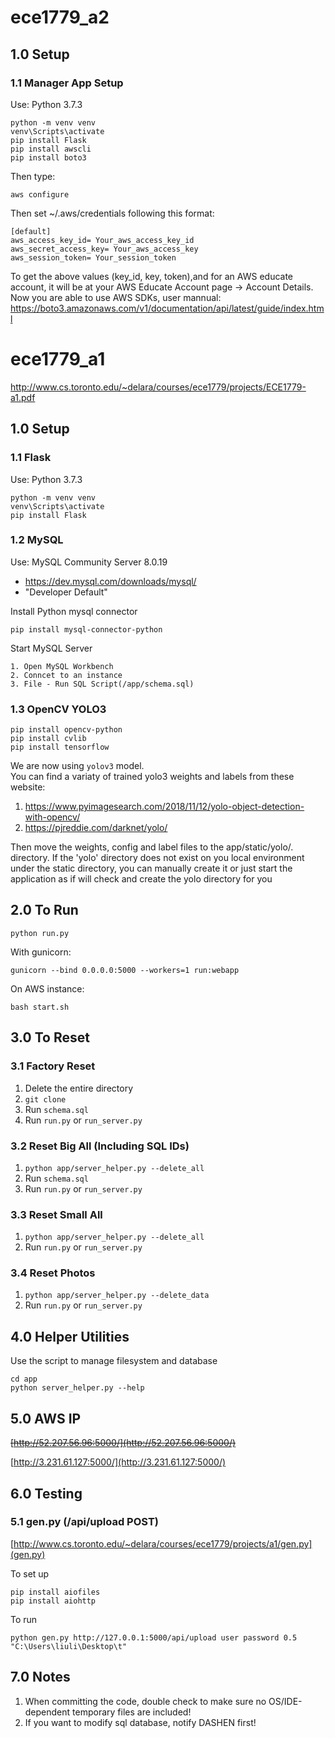 # ece1779_a2


## 1.0 Setup ##


### 1.1 Manager App Setup ###
Use: Python 3.7.3
```
python -m venv venv
venv\Scripts\activate
pip install Flask
pip install awscli
pip install boto3

```
Then type:

```
aws configure
```

Then set ~/.aws/credentials following this format:

```
[default]
aws_access_key_id= Your_aws_access_key_id
aws_secret_access_key= Your_aws_access_key
aws_session_token= Your_session_token
```

To get the above values (key_id, key, token),and for an AWS educate account, it will be at your  AWS Educate Account page -> Account Details.
Now you are able to use AWS SDKs, user mannual: https://boto3.amazonaws.com/v1/documentation/api/latest/guide/index.html



# ece1779_a1
http://www.cs.toronto.edu/~delara/courses/ece1779/projects/ECE1779-a1.pdf


## 1.0 Setup


### 1.1 Flask
Use: Python 3.7.3
```
python -m venv venv
venv\Scripts\activate
pip install Flask
```


### 1.2 MySQL
Use: MySQL Community Server 8.0.19
- https://dev.mysql.com/downloads/mysql/
- "Developer Default"
  
Install Python mysql connector
```
pip install mysql-connector-python
```
Start MySQL Server
```
1. Open MySQL Workbench
2. Conncet to an instance
3. File - Run SQL Script(/app/schema.sql)
```


### 1.3 OpenCV YOLO3
```
pip install opencv-python
pip install cvlib
pip install tensorflow
```
We are now using ```yolov3``` model.  
You can find a variaty of trained yolo3 weights and labels from these website:
1. https://www.pyimagesearch.com/2018/11/12/yolo-object-detection-with-opencv/
2. https://pjreddie.com/darknet/yolo/
  
Then move the weights, config and label files to the app/static/yolo/. directory.
If the 'yolo' directory does not exist on you local environment under the static directory, you can manually create it or just start the application as if will check and create the yolo directory for you


## 2.0 To Run
```
python run.py
```

With gunicorn:
```
gunicorn --bind 0.0.0.0:5000 --workers=1 run:webapp
```
On AWS instance:
```
bash start.sh
```

## 3.0 To Reset


### 3.1 Factory Reset
1. Delete the entire directory
2. ```git clone```
3. Run ```schema.sql```
4. Run ```run.py``` or ```run_server.py```


### 3.2 Reset Big All (Including SQL IDs)
1. ```python app/server_helper.py --delete_all```
2. Run ```schema.sql```
3. Run ```run.py``` or ```run_server.py```


### 3.3 Reset Small All
1. ```python app/server_helper.py --delete_all```
2. Run ```run.py``` or ```run_server.py```


### 3.4 Reset Photos
1. ```python app/server_helper.py --delete_data```
2. Run ```run.py``` or ```run_server.py```


## 4.0 Helper Utilities
Use the script to manage filesystem and database
```
cd app
python server_helper.py --help
```


## 5.0 AWS IP

~~[http://52.207.56.96:5000/](http://52.207.56.96:5000/)~~

[http://3.231.61.127:5000/](http://3.231.61.127:5000/)


## 6.0 Testing


### 5.1 gen.py (/api/upload POST)
[http://www.cs.toronto.edu/~delara/courses/ece1779/projects/a1/gen.py](gen.py)

To set up
```
pip install aiofiles
pip install aiohttp
```
To run
```
python gen.py http://127.0.0.1:5000/api/upload user password 0.5 "C:\Users\liuli\Desktop\t"
```


## 7.0 Notes
1. When committing the code, double check to make sure no OS/IDE-dependent temporary files are included!
2. If you want to modify sql database, notify DASHEN first!